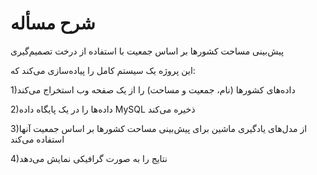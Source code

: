 # شرح مسأله

<div>
پیش‌بینی مساحت کشورها بر اساس جمعیت با استفاده از درخت تصمیم‌گیری

این پروژه یک سیستم کامل را پیاده‌سازی می‌کند که:

1)داده‌های کشورها (نام، جمعیت و مساحت) را از یک صفحه وب استخراج می‌کند

2)داده‌ها را در یک پایگاه داده MySQL ذخیره می‌کند

3)از مدل‌های یادگیری ماشین برای پیش‌بینی مساحت کشورها بر اساس جمعیت آنها استفاده می‌کند

4)نتایج را به صورت گرافیکی نمایش می‌دهد
<div/>
